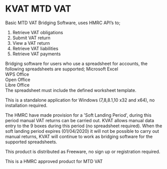 
# KVAT MTD VAT

Basic MTD VAT Bridging Software, uses HMRC API’s to;
1) Retrieve VAT obligations
2) Submit VAT return
3) View a VAT return
4) Retrieve VAT liabilities
5) Retrieve VAT payments


Bridging software for users who use a spreadsheet for accounts, the following spreadsheets are supported;
Microsoft Excel  
WPS Office   
Open Office   
Libre Office  
The spreadsheet must include the defined worksheet template.

This is a standalone application for Windows (7,8,8.1,10 x32 and x64), no installation required.

The HMRC have made provision for a 'Soft Landing Period', during this period manual VAT returns can be carried out. 
KVAT allows manual data entry to the 9 boxes during this period (no spreadsheet required).
When the soft landing period expires (01/04/2020) it will not be possible to carry out manual returns, KVAT will continue to work as bridging software for the supported spreadsheets.

This product is distributed as Freeware, no sign up or registration required.

This is a HMRC approved product for MTD VAT


